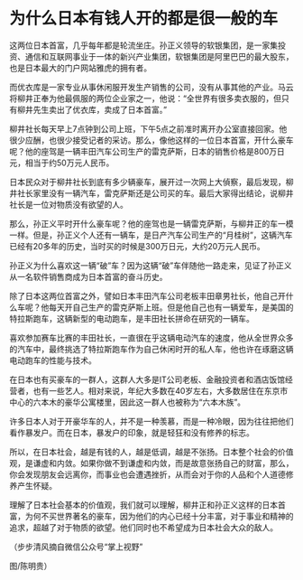 # 为什么日本有钱人开的都是很一般的车

这两位日本首富，几乎每年都是轮流坐庄。孙正义领导的软银集团，是一家集投资、通信和互联网事业于一体的新兴产业集团，软银集团是阿里巴巴的最大股东，也是日本最大的门户网站雅虎的拥有者。 

而优衣库是一家专业从事休闲服开发生产销售的公司，没有从事其他的产业。马云将柳井正奉为他最佩服的两位企业家之一，他说：“全世界有很多卖衣服的，但只有柳井先生卖出了优衣库，卖成了日本首富。” 

柳井社长每天早上7点钟到公司上班，下午5点之前准时离开办公室直接回家。他很少应酬，也很少接受记者的采访。那么，像他这样的一位日本首富，开什么豪车呢？他的座驾是一辆丰田汽车公司生产的雷克萨斯，日本的销售价格是800万日元，相当于约50万元人民币。 

日本民众对于柳井社长到底有多少辆豪车，展开过一次网上大偵察，最后发现，柳井社长家里没有一辆汽车，雷克萨斯还是公司买的车。最后大家得出结论，说柳井社长是一位对物质没有欲望的人。 

那么，孙正义平时开什么豪车呢？他的座驾也是一辆雷克萨斯，与柳井正的车一模一样。但是，孙正义个人还有一辆车，是日产汽车公司生产的“月桂树”，这辆汽车已经有20多年的历史，当时买的时候是300万日元，大约20万元人民币。 

孙正义为什么喜欢这一辆“破”车？因为这辆“破”车伴随他一路走来，见证了孙正义从一名软件销售商成为日本首富的奋斗历史。 

除了日本这两位首富之外，譬如日本丰田汽车公司老板丰田章男社长，他自己开什么车呢？他每天开自己生产的雷克萨斯上班。但是他自己也有一辆爱车，是美国的特拉斯跑车，这辆新型的电动跑车，是丰田社长拼命在研究的一辆车。 

喜欢参加赛车比赛的丰田社长，一直很在乎这辆电动汽车的速度，他从全世界众多的汽车中，最终挑选了特拉斯跑车作为自己休闲时开的私人车，他也许在琢磨这辆电动跑车的性能与技术。 

在日本也有买豪车的一群人，这群人大多是IT公司老板、金融投资者和酒店饭馆经营者，也有一些艺人。相对来说，年纪大多数在40岁左右，大多数居住在东京市中心的六本木的豪华公寓楼里，因此这一群人也被称为“六本木族”。 

许多日本人对于开豪华车的人，并不是一种羡慕，而是一种冷眼，因为往往把他们看作暴发户。而在日本，暴发户的印象，就是轻狂和没有修养的标志。 

所以，在日本社会，越是有钱的人，越是低调，越是不张扬。日本整个社会的价值观，是谦虚和内敛。如果你做不到谦虚和内敛，而是故意张扬自己的财富，那么，你会发现朋友会远离你，而事业也会遭遇挫折，从而会对于你的人品和个人道德修养产生怀疑。 

理解了日本社会基本的价值观，我们就可以理解，柳井正和孙正义这样的日本首富，为何不买世界著名的豪车，因为他们的内心已经十分丰富，对于事业和精神的追求，超越了对于物质的欲望。他们同时也不希望成为日本社会大众的敌人。 

（步步清风摘自微信公众号“掌上视野” 

图/陈明贵）
